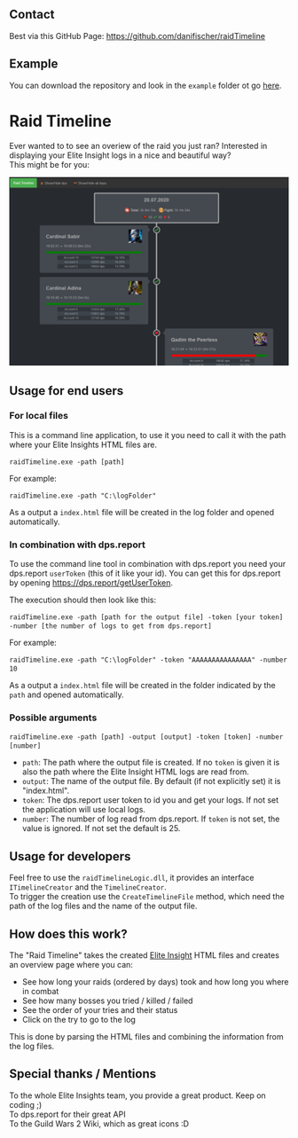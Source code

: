 ## Contact

Best via this GitHub Page: https://github.com/danifischer/raidTimeline

## Example

You can download the repository and look in the `example` folder ot go [here](http://fischer87.de/logs/raidTimeline/index.html).

# Raid Timeline

Ever wanted to to see an overiew of the raid you just ran? Interested in displaying your Elite Insight logs in a nice and beautiful way?  
This might be for you:

![Preview](img/preview.png)

## Usage for end users

### For local files

This is a command line application, to use it you need to call it with the path where your Elite Insights HTML files are.

```
raidTimeline.exe -path [path]
```

For example:

```
raidTimeline.exe -path "C:\logFolder"
```

As a output a `index.html` file will be created in the log folder and opened automatically.

### In combination with dps.report

To use the command line tool in combination with dps.report you need your dps.report `userToken` (this of it like your id). You can get this for dps.report by opening https://dps.report/getUserToken.

The execution should then look like this:

```
raidTimeline.exe -path [path for the output file] -token [your token] -number [the number of logs to get from dps.report]
```

For example:

```
raidTimeline.exe -path "C:\logFolder" -token "AAAAAAAAAAAAAAA" -number 10
```

As a output a `index.html` file will be created in the folder indicated by the `path` and opened automatically.

### Possible arguments

```
raidTimeline.exe -path [path] -output [output] -token [token] -number [number]
```

- `path`: The path where the output file is created. If no `token` is given it is also the path where the Elite Insight HTML logs are read from.
- `output`: The name of the output file. By default (if not explicitly set) it is "index.html".
- `token`: The dps.report user token to id you and get your logs. If not set the application will use local logs.
- `number`: The number of log read from dps.report. If `token` is not set, the value is ignored. If not set the default is 25.

## Usage for developers

Feel free to use the `raidTimelineLogic.dll`, it provides an interface `ITimelineCreator` and the `TimelineCreator`.  
To trigger the creation use the `CreateTimelineFile` method, which need the path of the log files and the name of the output file.

## How does this work?

The "Raid Timeline" takes the created [Elite Insight](https://github.com/baaron4/GW2-Elite-Insights-Parser) HTML files and creates an overview page where you can:

- See how long your raids (ordered by days) took and how long you where in combat
- See how many bosses you tried / killed / failed
- See the order of your tries and their status
- Click on the try to go to the log

This is done by parsing the HTML files and combining the information from the log files.

## Special thanks / Mentions

To the whole Elite Insights team, you provide a great product. Keep on coding ;)  
To dps.report for their great API  
To the Guild Wars 2 Wiki, which as great icons :D

